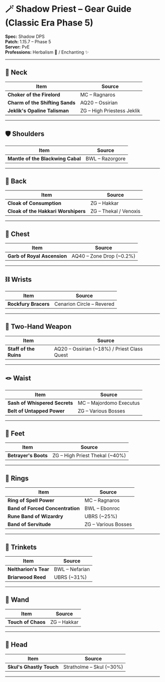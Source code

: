 # 🪄 Shadow Priest – Gear Guide (Classic Era Phase 5)

**Spec:** Shadow DPS  
**Patch:** 1.15.7 – Phase 5  
**Server:** PvE  
**Professions:** Herbalism 🌿 / Enchanting ✨  

---

## 🧿 Neck
| Item | Source |
|------|--------|
| **Choker of the Firelord** | MC – Ragnaros |
| **Charm of the Shifting Sands** | AQ20 – Ossirian |
| **Jeklik's Opaline Talisman** | ZG – High Priestess Jeklik |

---

## 🛡️ Shoulders
| Item | Source |
|------|--------|
| **Mantle of the Blackwing Cabal** | BWL – Razorgore |

---

## 🧥 Back
| Item | Source |
|------|--------|
| **Cloak of Consumption** | ZG – Hakkar |
| **Cloak of the Hakkari Worshipers** | ZG – Thekal / Venoxis |

---

## 🥼 Chest
| Item | Source |
|------|--------|
| **Garb of Royal Ascension** | AQ40 – Zone Drop (~0.2%) |

---

## ⛓️ Wrists
| Item | Source |
|------|--------|
| **Rockfury Bracers** | Cenarion Circle – Revered |

---

## 🔮 Two-Hand Weapon
| Item | Source |
|------|--------|
| **Staff of the Ruins** | AQ20 – Ossirian (~18%) / Priest Class Quest |

---

## 🪢 Waist
| Item | Source |
|------|--------|
| **Sash of Whispered Secrets** | MC – Majordomo Executus |
| **Belt of Untapped Power** | ZG – Various Bosses |

---

## 🥾 Feet
| Item | Source |
|------|--------|
| **Betrayer's Boots** | ZG – High Priest Thekal (~40%) |

---

## 💍 Rings
| Item | Source |
|------|--------|
| **Ring of Spell Power** | MC – Ragnaros |
| **Band of Forced Concentration** | BWL – Ebonroc |
| **Rune Band of Wizardry** | UBRS (~25%) |
| **Band of Servitude** | ZG – Various Bosses |

---

## 📜 Trinkets
| Item | Source |
|------|--------|
| **Neltharion's Tear** | BWL – Nefarian |
| **Briarwood Reed** | UBRS (~31%) |

---

## 🔫 Wand
| Item | Source |
|------|--------|
| **Touch of Chaos** | ZG – Hakkar |

---

## 👑 Head
| Item | Source |
|------|--------|
| **Skul's Ghastly Touch** | Stratholme – Skul (~30%) |

---
